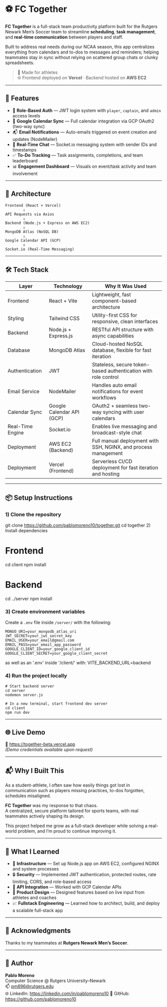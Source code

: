 # ⚽ FC Together

**FC Together** is a full-stack team productivity platform built for the Rutgers Newark Men’s Soccer team to streamline **scheduling**, **task management**, and **real-time communication** between players and staff.

Built to address real needs during our NCAA season, this app centralizes everything from calendars and to-dos to messages and reminders; helping teammates stay in sync without relying on scattered group chats or clunky spreadsheets.

> 🧠 Made for athletes  
> 🌐 Frontend deployed on **Vercel** · Backend hosted on **AWS EC2**

---

## 🚀 Features

- 🔐 **Role-Based Auth** — JWT login system with `player`, `captain`, and `admin` access levels  
- 📅 **Google Calendar Sync** — Full calendar integration via GCP OAuth2 (two-way sync)  
- 📬 **Email Notifications** — Auto-emails triggered on event creation and updates (NodeMailer)  
- 💬 **Real-Time Chat** — Socket.io messaging system with sender IDs and timestamps  
- ✅ **To-Do Tracking** — Task assignments, completions, and team leaderboard  
- 📊 **Engagement Dashboard** — Visuals on event/task activity and team involvement  
---

## 🧱 Architecture

    Frontend (React + Vercel)
            ↓
    API Requests via Axios
            ↓
    Backend (Node.js + Express on AWS EC2)
            ↓
    MongoDB Atlas (NoSQL DB)
            ↓
    Google Calendar API (GCP)
            ↕
    Socket.io (Real-Time Messaging)

---

## 🛠️ Tech Stack

| Layer             | Technology               | Why It Was Used                                                                 |
|------------------|---------------------------|----------------------------------------------------------------------------------|
| Frontend         | React + Vite              | Lightweight, fast component-based architecture                                  |
| Styling          | Tailwind CSS              | Utility-first CSS for responsive, clean interfaces                              |
| Backend          | Node.js + Express.js      | RESTful API structure with async capabilities                                   |
| Database         | MongoDB Atlas             | Cloud-hosted NoSQL database, flexible for fast iteration                        |
| Authentication   | JWT                       | Stateless, secure token-based authentication with role control                  |
| Email Service    | NodeMailer                | Handles auto email notifications for event workflows                            |
| Calendar Sync    | Google Calendar API (GCP) | OAuth2 + seamless two-way syncing with user calendars                           |
| Real-Time Engine | Socket.io                 | Enables live messaging and broadcast-style chat                                 |
| Deployment       | AWS EC2 (Backend)         | Full manual deployment with SSH, NGINX, and process management                  |
| Deployment       | Vercel (Frontend)         | Serverless CI/CD deployment for fast iteration and hosting                      |

---

## 📦 Setup Instructions

### 1) Clone the repository

git clone https://github.com/pablomoreno10/together.git
cd together
2) Install dependencies
# Frontend
cd client
npm install

# Backend
cd ../server
npm install
### 3) Create environment variables  
Create a `.env` file inside `/server/` with the following:
    
    MONGO_URI=your_mongodb_atlas_uri
    JWT_SECRET=your_jwt_secret_key
    EMAIL_USER=your_email@gmail.com
    EMAIL_PASS=your_email_app_password
    GOOGLE_CLIENT_ID=your_google_client_id
    GOOGLE_CLIENT_SECRET=your_google_client_secret

as well as an '.env' inside '/client/' with:
    VITE_BACKEND_URL=backend


### 4) Run the project locally
    # Start backend server
    cd server
    nodemon server.js

    # In a new terminal, start frontend dev server
    cd client
    npm run dev

---

## 🌐 Live Demo

🔗 https://together-beta.vercel.app  
_(Demo credentials available upon request)_

---

## 📬 Why I Built This

As a student-athlete, I often saw how easily things got lost in communication such as players missing practices, to-dos forgotten, schedules misaligned.

**FC Together** was my response to that chaos.  
A centralized, secure platform tailored for sports teams, with real teammates actively shaping its design.

This project helped me grow as a full-stack developer while solving a real-world problem, and I’m proud to continue improving it.

---

## 🧠 What I Learned

- 🔧 **Infrastructure** — Set up Node.js app on AWS EC2, configured NGINX and system processes  
- 🔒 **Security** — Implemented JWT authentication, protected routes, rate limiting, CORS, and role-based access  
- 📡 **API Integration** — Worked with GCP Calendar APIs  
- 🧠 **Product Design** — Designed features based on live input from athletes and coaches  
- 📈 **Fullstack Engineering** — Learned how to architect, build, and deploy a scalable full-stack app

---

## 🤝 Acknowledgments

Thanks to my teammates at **Rutgers Newark Men’s Soccer**.

---

## 👤 Author

**Pablo Moreno**  
Computer Science @ Rutgers University–Newark  
📫 pm896@rutgers.edu  
🌐 LinkedIn: https://linkedin.com/in/pablomoreno10 
🐙 GitHub: https://github.com/pablomoreno10
